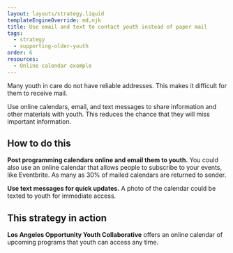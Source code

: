 ```yaml
---
layout: layouts/strategy.liquid
templateEngineOverride: md,njk
title: Use email and text to contact youth instead of paper mail
tags:
  - strategy
  - supporting-older-youth
order: 6
resources:
  - Online calendar example
---
```

Many youth in care do not have reliable addresses. This makes it difficult for them to receive mail.

Use online calendars, email, and text messages to share information and other materials with youth. This reduces the chance that they will miss important information.

## How to do this

**Post programming calendars online and email them to youth.** You could also use an online calendar that allows people to subscribe to your events, like Eventbrite. As many as 30% of mailed calendars are returned to sender.

**Use text messages for quick updates.** A photo of the calendar could be texted to youth for immediate access.

## This strategy in action

**Los Angeles Opportunity Youth Collaborative** offers an online calendar of upcoming programs that youth can access any time.[](https://www.eventbrite.com/o/los-angeles-opportunity-youth-collaborative-30967055551)
